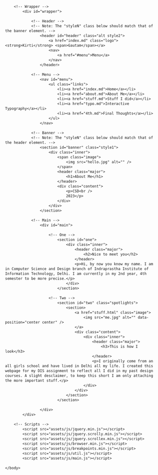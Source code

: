 <!DOCTYPE HTML>
<!--
	Forty by HTML5 UP
	html5up.net | @ajlkn
	Free for personal and commercial use under the CCA 3.0 license (html5up.net/license)
-->
<html>
	<head>
		<title>Kirti Gautam | About Me</title>
		<meta charset="utf-8" />
		<meta name="viewport" content="width=device-width, initial-scale=1, user-scalable=no" />
		<link rel="stylesheet" href="main.css" />
		<noscript><link rel="stylesheet" href="noscript.css" /></noscript>
	</head>
	<body class="is-preload">

		<!-- Wrapper -->
			<div id="wrapper">

				<!-- Header -->
				<!-- Note: The "styleN" class below should match that of the banner element. -->
					<header id="header" class="alt style2">
						<a href="index.md" class="logo"><strong>Kirti</strong> <span>Gautam</span></a>
						<nav>
							<a href="#menu">Menu</a>
						</nav>
					</header>

				<!-- Menu -->
					<nav id="menu">
						<ul class="links">
							<li><a href="index.md">Home</a></li>
							<li><a href="about.md">About Me</a></li>
							<li><a href="stuff.md">Stuff I did</a></li>
							<li><a href="typo.md">Interactive Typography</a></li>
							<li><a href="4th.md">Final Thoughts</a></li>
						</ul>
					</nav>

				<!-- Banner -->
				<!-- Note: The "styleN" class below should match that of the header element. -->
					<section id="banner" class="style1">
						<div class="inner">
							<span class="image">
								<img src="hello.jpg" alt="" />
							</span>
							<header class="major">
								<h1>About Me</h1>
							</header>
							<div class="content">
								<p>CSD<br />
								2023</p>
							</div>
						</div>
					</section>

				<!-- Main -->
					<div id="main">

						<!-- One -->
							<section id="one">
								<div class="inner">
									<header class="major">
										<h2>Nice to meet you</h2>
									</header>
									<p>Hi, by now you know my name. I am in Computer Science and Design branch of Indraprastha Institute of Information Technology, Delhi. I am currently in my 2nd year, 4th semester to be more precise.</p>
								</div>
							</section>

						<!-- Two -->
							<section id="two" class="spotlights">
								<section>
									<a href="stuff.html" class="image">
										<img src="me.jpg" alt="" data-position="center center" />
									</a>
									<div class="content">
										<div class="inner">
											<header class="major">
												<h3>This is how I look</h3>
											</header>
											<p>I originally come from an all girls school and have lived in Delhi all my life. I created this webpage for my DIS assignment to reflect all I did in my past design courses. A slight desclaimer, to keep this short I am only attaching the more important stuff.</p>
										</div>
									</div>
								</section>
							</section>

					</div>
			</div>

		<!-- Scripts -->
			<script src="assets/js/jquery.min.js"></script>
			<script src="assets/js/jquery.scrolly.min.js"></script>
			<script src="assets/js/jquery.scrollex.min.js"></script>
			<script src="assets/js/browser.min.js"></script>
			<script src="assets/js/breakpoints.min.js"></script>
			<script src="assets/js/util.js"></script>
			<script src="assets/js/main.js"></script>

	</body>
</html>
